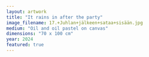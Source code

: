 ```yaml
---
layout: artwork
title: "It rains in after the party"
image_filename: 17.+Juhlan+jälkeen+sataa+sisään.jpg
medium: "Oil and oil pastel on canvas"
dimensions: "70 x 100 cm"
year: 2024
featured: true
---
```


